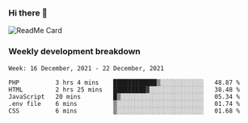 ### Hi there 👋

<!--
**itzcy/itzcy** is a ✨ _special_ ✨ repository because its `README.md` (this file) appears on your GitHub profile.

Here are some ideas to get you started:

- 🔭 I’m currently working on ...
- 🌱 I’m currently learning ...
- 👯 I’m looking to collaborate on ...
- 🤔 I’m looking for help with ...
- 💬 Ask me about ...
- 📫 How to reach me: ...
- 😄 Pronouns: ...
- ⚡ Fun fact: ...
-->
![ReadMe Card](https://github-readme-stats.vercel.app/api?username=itzcy&show_icons=true&title_color=2d3198&icon_color=797cb8&text_color=24292e&bg_color=f6f8fa)

### Weekly development breakdown
<!--START_SECTION:waka-->
```text
Week: 16 December, 2021 - 22 December, 2021

PHP          3 hrs 4 mins    ████████████▒░░░░░░░░░░░░   48.87 % 
HTML         2 hrs 25 mins   █████████▓░░░░░░░░░░░░░░░   38.48 % 
JavaScript   20 mins         █▒░░░░░░░░░░░░░░░░░░░░░░░   05.34 % 
.env file    6 mins          ▒░░░░░░░░░░░░░░░░░░░░░░░░   01.74 % 
CSS          6 mins          ▒░░░░░░░░░░░░░░░░░░░░░░░░   01.68 % 
```
<!--END_SECTION:waka-->
